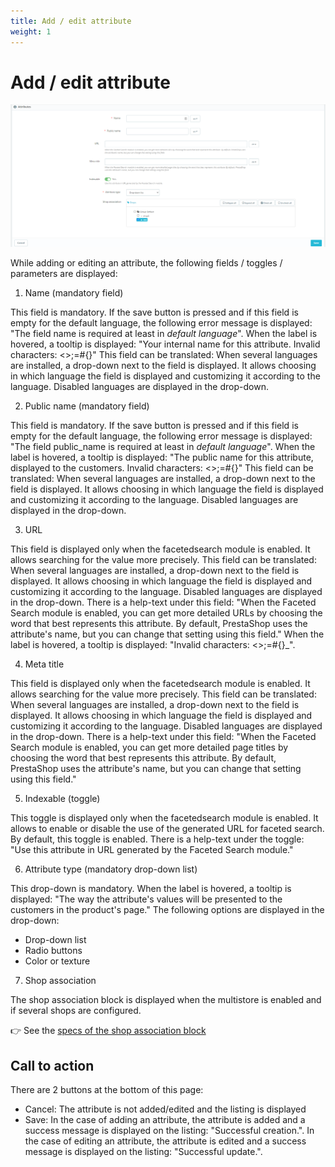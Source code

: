 ```yaml
---
title: Add / edit attribute
weight: 1
---
```

# Add / edit attribute

![Attribute1](/static/img/attribute1.png)


While adding or editing an attribute, the following fields / toggles / parameters are displayed:

1) Name (mandatory field)

This field is mandatory. If the save button is pressed and if this field is empty for the default language, the following error message is displayed: "The field name is required at least in _default language_".
When the label is hovered, a tooltip is displayed: "Your internal name for this attribute. Invalid characters: <>;=#{}"
This field can be translated: When several languages are installed, a drop-down next to the field is displayed. It allows choosing in which language the field is displayed and customizing it according to the language. Disabled languages are displayed in the drop-down. 

2) Public name (mandatory field)

This field is mandatory. If the save button is pressed and if this field is empty for the default language, the following error message is displayed: "The field public_name is required at least in _default language_".
When the label is hovered, a tooltip is displayed: "The public name for this attribute, displayed to the customers. Invalid characters: <>;=#{}"
This field can be translated: When several languages are installed, a drop-down next to the field is displayed. It allows choosing in which language the field is displayed and customizing it according to the language. Disabled languages are displayed in the drop-down. 

3) URL 

This field is displayed only when the facetedsearch module is enabled. It allows searching for the value more precisely. 
This field can be translated: When several languages are installed, a drop-down next to the field is displayed. It allows choosing in which language the field is displayed and customizing it according to the language. Disabled languages are displayed in the drop-down. 
There is a help-text under this field: "When the Faceted Search module is enabled, you can get more detailed URLs by choosing the word that best represents this attribute. By default, PrestaShop uses the attribute's name, but you can change that setting using this field."
When the label is hovered, a tooltip is displayed: "Invalid characters: <>;=#{}_".

4) Meta title 

This field is displayed only when the facetedsearch module is enabled. It allows searching for the value more precisely. 
This field can be translated: When several languages are installed, a drop-down next to the field is displayed. It allows choosing in which language the field is displayed and customizing it according to the language. Disabled languages are displayed in the drop-down. 
There is a help-text under this field: "When the Faceted Search module is enabled, you can get more detailed page titles by choosing the word that best represents this attribute. By default, PrestaShop uses the attribute's name, but you can change that setting using this field."

5) Indexable (toggle)

This toggle is displayed only when the facetedsearch module is enabled. It allows to enable or disable the use of the generated URL for faceted search. By default, this toggle is enabled. There is a help-text under the toggle: "Use this attribute in URL generated by the Faceted Search module."

6) Attribute type (mandatory drop-down list)

This drop-down is mandatory. 
When the label is hovered, a tooltip is displayed: "The way the attribute's values will be presented to the customers in the product's page."
The following options are displayed in the drop-down: 
 - Drop-down list
 - Radio buttons
 - Color or texture

7) Shop association 
 
The shop association block is displayed when the multistore is enabled and if several shops are configured.

:point_right: See the [specs of the shop association block](../../../multistoregeneralspecs.md#shop-association-block)

 ## Call to action 
 There are 2 buttons at the bottom of this page: 
 - Cancel: The attribute is not added/edited and the listing is displayed
 - Save: In the case of adding an attribute, the attribute is added and a success message is displayed on the listing: "Successful creation.". In the case of editing an attribute, the attribute is edited and a success message is displayed on the listing: "Successful update.".
